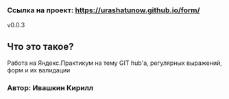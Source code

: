 ### Ссылка на проект: https://urashatunow.github.io/form/

v0.0.3

## Что это такое?
Работа на Яндекс.Практикум на тему GIT hub'а, регулярных выражений, форм и их валидации

### Автор: Ивашкин Кирилл
